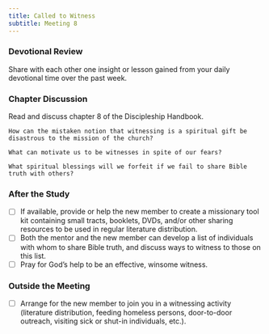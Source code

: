 ```yaml
---
title: Called to Witness
subtitle: Meeting 8
---
```


### Devotional Review

Share with each other one insight or lesson gained from your daily devotional time over the past week.

### Chapter Discussion

Read and discuss chapter 8 of the Discipleship Handbook.

`How can the mistaken notion that witnessing is a spiritual gift be disastrous to the mission of the church?`

`What can motivate us to be witnesses in spite of our fears?`

`What spiritual blessings will we forfeit if we fail to share Bible truth with others?`

### After the Study

- [ ] If available, provide or help the new member to create a missionary tool kit containing small tracts, booklets, DVDs, and/or other sharing resources to be used in regular literature distribution.
- [ ] Both the mentor and the new member can develop a list of individuals with whom to share Bible truth, and discuss ways to witness to those on this list.
- [ ] Pray for God’s help to be an effective, winsome witness.

### Outside the Meeting

- [ ] Arrange for the new member to join you in a witnessing activity (literature distribution, feeding homeless persons, door-to-door outreach, visiting sick or shut-in individuals, etc.).